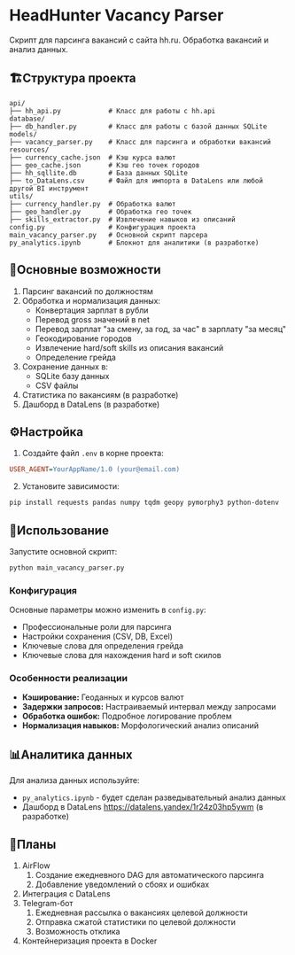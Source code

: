 # HeadHunter Vacancy Parser

Скрипт для парсинга вакансий с сайта hh.ru. Обработка вакансий и анализ данных.
## 🏗️Структура проекта

```
api/
├── hh_api.py            # Класс для работы с hh.api
database/
├── db_handler.py        # Класс для работы с базой данных SQLite
models/
├── vacancy_parser.py    # Класс для парсинга и обработки вакансий
resources/
├── currency_cache.json  # Кэш курса валют
├── geo_cache.json       # Кэш гео точек городов
├── hh_sqllite.db        # База данных SQLite
├── to_DataLens.csv      # Файл для импорта в DataLens или любой другой BI инструмент
utils/
├── currency_handler.py  # Обработка валют
├── geo_handler.py       # Обработка гео точек
├── skills_extractor.py  # Извлечение навыков из описаний
config.py                # Конфигурация проекта
main_vacancy_parser.py   # Основной скрипт парсера
py_analytics.ipynb       # Блокнот для аналитики (в разработке)
```

## 🌟Основные возможности

1. Парсинг вакансий по должностям
2. Обработка и нормализация данных:
   - Конвертация зарплат в рубли
   - Перевод gross значений в net
   - Перевод зарплат "за смену, за год, за час" в зарплату "за месяц"
   - Геокодирование городов
   - Извлечение hard/soft skills из описания вакансий
   - Определение грейда
3. Сохранение данных в:
   - SQLite базу данных
   - CSV файлы
4. Статистика по вакансиям (в разработке)
5. Дашборд в DataLens (в разработке)

## ⚙️Настройка

1. Создайте файл `.env` в корне проекта:
```ini
USER_AGENT=YourAppName/1.0 (your@email.com)
```

2. Установите зависимости:
```bash
pip install requests pandas numpy tqdm geopy pymorphy3 python-dotenv
```

## 🚀Использование

Запустите основной скрипт:
```bash
python main_vacancy_parser.py
```

### Конфигурация
Основные параметры можно изменить в `config.py`:
- Профессиональные роли для парсинга
- Настройки сохранения (CSV, DB, Excel)
- Ключевые слова для определения грейда
- Ключевые слова для нахождения hard и soft скилов

### Особенности реализации
- **Кэширование:** Геоданных и курсов валют
- **Задержки запросов:** Настраиваемый интервал между запросами
- **Обработка ошибок:** Подробное логирование проблем
- **Нормализация навыков:** Морфологический анализ описаний

## 📊Аналитика данных
Для анализа данных используйте:
- `py_analytics.ipynb` - будет сделан разведывательный анализ данных
- Дашборд в DataLens https://datalens.yandex/1r24z03hp5ywm  (в разработке)

## 🚧Планы
1. AirFlow
	1. Создание ежедневного DAG для автоматического парсинга
	2. Добавление уведомлений о сбоях и ошибках
2. Интеграция с DataLens
3. Telegram-бот
	1. Ежедневная рассылка о вакансиях целевой должности
	2. Отправка сжатой статистики по целевой должности
	3. Возможность отклика
4. Контейнеризация проекта в Docker
